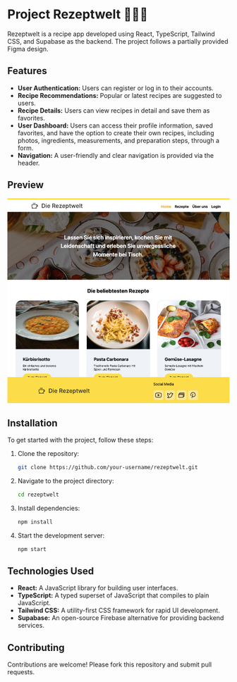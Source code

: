 # Project Rezeptwelt 🍰🍝🌮

Rezeptwelt is a recipe app developed using React, TypeScript, Tailwind CSS, and Supabase as the backend. The project follows a partially provided Figma design.

## Features

- **User Authentication:** Users can register or log in to their accounts.
- **Recipe Recommendations:** Popular or latest recipes are suggested to users.
- **Recipe Details:** Users can view recipes in detail and save them as favorites.
- **User Dashboard:** Users can access their profile information, saved favorites, and have the option to create their own recipes, including photos, ingredients, measurements, and preparation steps, through a form.
- **Navigation:** A user-friendly and clear navigation is provided via the header.

## Preview

![screenshot](./public/home-preview.png)

## Installation

To get started with the project, follow these steps:

1. Clone the repository:

   ```bash
   git clone https://github.com/your-username/rezeptwelt.git
   ```

2. Navigate to the project directory:

   ```bash
   cd rezeptwelt
   ```

3. Install dependencies:

   ```bash
   npm install
   ```

4. Start the development server:
   ```bash
   npm start
   ```

## Technologies Used

- **React:** A JavaScript library for building user interfaces.
- **TypeScript:** A typed superset of JavaScript that compiles to plain JavaScript.
- **Tailwind CSS:** A utility-first CSS framework for rapid UI development.
- **Supabase:** An open-source Firebase alternative for providing backend services.

## Contributing

Contributions are welcome! Please fork this repository and submit pull requests.
